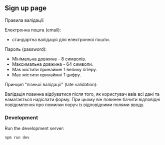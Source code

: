 ## Sign up page

Правила валідації:

Електронна пошта (email):
- cтандартна валідація для електронної пошти.

Пароль (password):
- Мінімальна довжина - 8 символів.
- Максимальна довжина - 64 символи.
- Має містити принаймні 1 велику літеру.
- Має містити принаймні 1 цифру.

Принцип "пізньої валідації" (late validation):

Валідація повинна відбуватися після того, як користувач ввів всі дані та намагається надіслати форму. При цьому він повинен бачити відповідні повідомлення про помилки поруч із відповідними полями вводу.

### Development
Run the development server:

```bash
npm run dev
```
